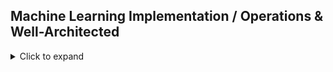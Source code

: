 ## Machine Learning Implementation / Operations & Well-Architected
<details>
    <Summary>Click to expand</summary>

### Deployment

* Core services deployed using CloudFormation per Well-Architected best practices, this ensures repeatability of solution.
* All services deployed inside a regional VPC.
    * Supports control over ingress and egress of data and models.
    * Sagemaker instances TODO


</details>


